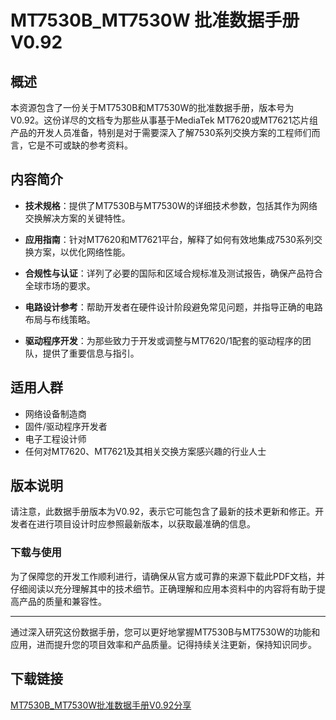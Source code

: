 # MT7530B_MT7530W 批准数据手册 V0.92

## 概述

本资源包含了一份关于MT7530B和MT7530W的批准数据手册，版本号为V0.92。这份详尽的文档专为那些从事基于MediaTek MT7620或MT7621芯片组产品的开发人员准备，特别是对于需要深入了解7530系列交换方案的工程师们而言，它是不可或缺的参考资料。

## 内容简介

- **技术规格**：提供了MT7530B与MT7530W的详细技术参数，包括其作为网络交换解决方案的关键特性。
  
- **应用指南**：针对MT7620和MT7621平台，解释了如何有效地集成7530系列交换方案，以优化网络性能。
  
- **合规性与认证**：详列了必要的国际和区域合规标准及测试报告，确保产品符合全球市场的要求。

- **电路设计参考**：帮助开发者在硬件设计阶段避免常见问题，并指导正确的电路布局与布线策略。

- **驱动程序开发**：为那些致力于开发或调整与MT7620/1配套的驱动程序的团队，提供了重要信息与指引。

## 适用人群

- 网络设备制造商
- 固件/驱动程序开发者
- 电子工程设计师
- 任何对MT7620、MT7621及其相关交换方案感兴趣的行业人士

## 版本说明

请注意，此数据手册版本为V0.92，表示它可能包含了最新的技术更新和修正。开发者在进行项目设计时应参照最新版本，以获取最准确的信息。

### 下载与使用

为了保障您的开发工作顺利进行，请确保从官方或可靠的来源下载此PDF文档，并仔细阅读以充分理解其中的技术细节。正确理解和应用本资料中的内容将有助于提高产品的质量和兼容性。

---

通过深入研究这份数据手册，您可以更好地掌握MT7530B与MT7530W的功能和应用，进而提升您的项目效率和产品质量。记得持续关注更新，保持知识同步。

## 下载链接

[MT7530B_MT7530W批准数据手册V0.92分享](https://pan.quark.cn/s/7d4be3a16a50)
